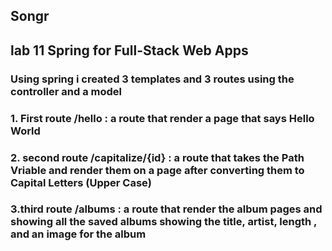 ## Songr
## lab 11 Spring for Full-Stack Web Apps

### Using spring i created 3 templates and 3 routes using the controller and a model 

### 1. First route  /hello : a route that render a page that says Hello World 

### 2. second route /capitalize/{id} : a route that takes the Path Vriable and render them on a page after converting them to Capital Letters (Upper Case)

### 3.third route /albums : a route that render the album pages and showing all the saved albums showing the title, artist, length , and an image for the album  

